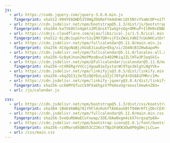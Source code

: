 ```yaml
---
js:
  - url: https://code.jquery.com/jquery-3.6.0.min.js
    fingerprint: sha512-894YE6QWD5I59HgZOGReFYm4dnWc1Qt5NtvYSaNcOP+u1T9qYdvdihz0PPSiiqn/+/3e7Jo4EaG7TubfWGUrMQ==
  - url: https://cdn.jsdelivr.net/npm/bootstrap@5.1.3/dist/js/bootstrap.bundle.min.js
    fingerprint: sha384-ka7Sk0Gln4gmtz2MlQnikT1wXgYsOg+OMhuP+IlRH9sENBO0LRn5q+8nbTov4+1p
  - url: https://cdnjs.cloudflare.com/ajax/libs/ical.js/1.5.0/ical.min.js
    fingerprint: sha512-0izBc1upGYnrS1u1MX7QR+sjFIxZWxLVdNI7cUoHHCutDr5ENjuQRZuS+v+3NFNGfwHSrPoHzBzED0rV651tGw==
  - url: https://cdn.jsdelivr.net/npm/fullcalendar@5.11.0/main.min.js
    fingerprint: sha256-XCdgoNaBjzkUaEJiauEq+85q/xi/2D4NcB3ZHwAapoM=
  - url: https://cdn.jsdelivr.net/npm/fullcalendar@5.11.0/locales-all.min.js
    fingerprint: sha256-GcByKJnun2NoPMzoBsuCb4O2MKiqJZLlHTw3PJeqSkI=
  - url: https://cdn.jsdelivr.net/npm/@fullcalendar/icalendar@5.11.0/main.global.min.js
    fingerprint: sha256-ntXRERg+VVCcjXguw81eZystarWC9Tqx3mlgtLNgYVk=
  - url: https://cdn.jsdelivr.net/npm/linkifyjs@3.0.5/dist/linkify.min.js
    fingerprint: sha256-v6qZQI3j3e7EzQQYDzLa3ZjC70fgF4+DS8A1FMRrc1M=
  - url: https://cdn.jsdelivr.net/npm/linkify-jquery@3.0.4/dist/linkify-jquery.min.js
    fingerprint: sha256-uc66MYQfuzCk9FXabhgiV7PmXevUgraoxslXewknZ6U=
  - url: /js/calendar.js

css:
  - url: https://cdn.jsdelivr.net/npm/bootstrap@5.1.3/dist/css/bootstrap.min.css
    fingerprint: sha384-1BmE4kWBq78iYhFldvKuhfTAU6auU8tT94WrHftjDbrCEXSU1oBoqyl2QvZ6jIW3
  - url: https://cdn.jsdelivr.net/npm/fullcalendar@5.11.0/main.min.css
    fingerprint: sha256-5veQuRbWaECuYxwap/IOE/DAwNxgm4ikX7nrgsqYp88=
  - url: https://cdn.jsdelivr.net/npm/bootstrap-icons@1.8.1/font/bootstrap-icons.css
    fingerprint: sha256-rzXMaro05QBd53CZ36ctTBp3FdKN3Ow0P0gDHcjLCLw=
  - url: /css/main.css
---
```

